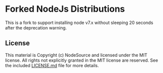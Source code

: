 # Forked NodeJs Distributions

This is a fork to support installing node v7.x without sleeping 20 seconds after the deprecation warning.

## License

This material is Copyright (c) NodeSource and licensed under the MIT license. All rights not explicitly granted in the MIT license are reserved. See the included [LICENSE.md](./LICENSE.md) file for more details.
